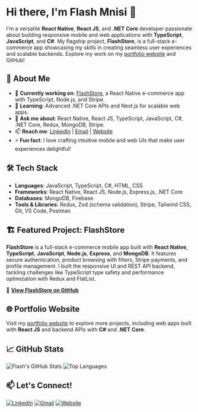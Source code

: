 # Hi there, I'm Flash Mnisi 👋

I'm a versatile **React Native**, **React JS**, and **.NET Core** developer passionate about building responsive mobile and web applications with **TypeScript**, **JavaScript**, and **C#**. My flagship project, **FlashStore**, is a full-stack e-commerce app showcasing my skills in creating seamless user experiences and scalable backends. Explore my work on my [portfolio website](https://flashtech.netlify.app/) and GitHub!

## 🚀 About Me
- 🔭 **Currently working on**: [FlashStore](https://github.com/flashmnisi/FLASHSTORE), a React Native e-commerce app with TypeScript, Node.js, and Stripe.
- 🌱 **Learning**: Advanced .NET Core APIs and Next.js for scalable web apps.
- 💬 **Ask me about**: React Native, React JS, TypeScript, JavaScript, C#, .NET Core, Redux, MongoDB, Stripe.
- 📫 **Reach me**: [LinkedIn](https://www.linkedin.com/in/flashmnisi) | [Email](mailto:your-email@example.com) | [Website](https://flashtech.netlify.app/)
- ⚡ **Fun fact**: I love crafting intuitive mobile and web UIs that make user experiences delightful!

## 🛠️ Tech Stack
- **Languages**: JavaScript, TypeScript, C#, HTML, CSS
- **Frameworks**: React Native, React JS, Node.js, Express.js, .NET Core
- **Databases**: MongoDB, Firebase
- **Tools & Libraries**: Redux, Zod (schema validation), Stripe, Tailwind CSS, Git, VS Code, Postman

## 🏗️ Featured Project: FlashStore
**FlashStore** is a full-stack e-commerce mobile app built with **React Native**, **TypeScript**, **JavaScript**, **Node.js**, **Express**, and **MongoDB**. It features secure authentication, product browsing with filters, Stripe payments, and profile management. I built the responsive UI and REST API backend, tackling challenges like TypeScript type safety and performance optimization with Redux and FlatList.

🔗 **[View FlashStore on GitHub](https://github.com/flashmnisi/FLASHSTORE)**  

## 🌐 Portfolio Website
Visit my [portfolio website](https://flashtech.netlify.app/) to explore more projects, including web apps built with **React JS** and backend APIs with **C#** and **.NET Core**.

## 📈 GitHub Stats
![Flash's GitHub Stats](https://github-readme-stats.vercel.app/api?username=flashmnisi&show_icons=true&theme=radical)
![Top Languages](https://github-readme-stats.vercel.app/api/top-langs/?username=flashmnisi&layout=compact&theme=radical)

## 📫 Let's Connect!
[![LinkedIn](https://img.shields.io/badge/LinkedIn-blue?logo=linkedin&logoColor=white)](https://www.linkedin.com/in/flash-mnisi-013096112/)
[![Gmail](https://img.shields.io/badge/Gmail-red?logo=gmail&logoColor=white)](flashmnisi@gmail.com)
[![Website](https://img.shields.io/badge/Website-green?logo=netlify&logoColor=white)](https://flashtech.netlify.app/)
